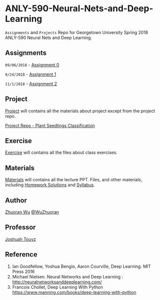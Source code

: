 # ANLY-590-Neural-Nets-and-Deep-Learning
`Assignments` and `Projects` Repo for 
Georgetown University Spring 2018 ANLY-590 Neural Nets and Deep Learning.

## Assignments

`09/06/2018` - [Assignment 0](Assignment0)

`9/24/2018` - [Assignment 1](Assignment1)

`11/1/2018` - [Assignment 2](Assignment2)

## Project

[Project](Project) will contains all the materials about project except from the project repo.

[Project Repo - Plant Seedlings Classification](https://github.com/WuZhuoran/Plant_Seedlings_Classification)

## Exercise

[Exercise](Exercise) will contains all the files about class exercises.

## Materials

[Materials](Materials) will contains all the lecture PPT. Files, and other materials, 
including [Homework Solutions](Materials/HW) and [Syllabus](Materials/ANLY_590_SYL_JT.pdf).

## Author

[Zhuoran Wu](http://oliverwu.georgetown.domains/) [@WuZhuoran](https://github.com/WuZhuoran)

## Professor

[Joshuah Touyz](http://joshuahtouyz.com/)

## Reference

1. Ian Goodfellow, Yoshua Bengio, Aaron Courville, Deep Learning. MIT Press 2016
2. Michael Nielsen. Neural Networks and Deep Learning : http://neuralnetworksanddeeplearning.com/
3. Francois  Chollet,  Deep  Learning  With  Python  https://www.manning.com/books/deep-learning-with-python
